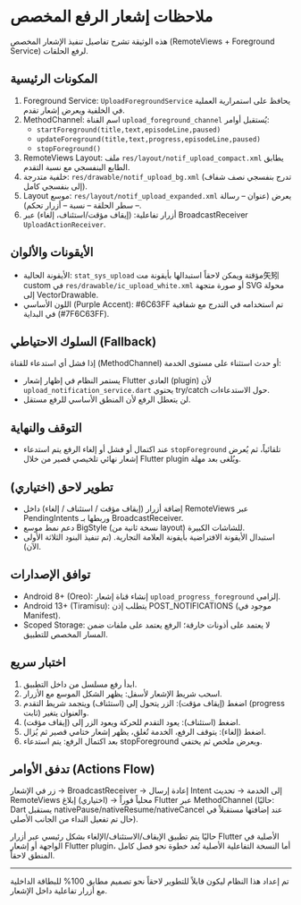 # ملاحظات إشعار الرفع المخصص

هذه الوثيقة تشرح تفاصيل تنفيذ الإشعار المخصص (RemoteViews + Foreground Service) لرفع الحلقات.

## المكونات الرئيسية
1. Foreground Service: `UploadForegroundService` يحافظ على استمرارية العملية في الخلفية ويعرض إشعار تقدم.
2. MethodChannel: اسم القناة `upload_foreground_channel` يُستقبل أوامر:
   - `startForeground(title,text,episodeLine,paused)`
   - `updateForeground(title,text,progress,episodeLine,paused)`
   - `stopForeground()`
3. RemoteViews Layout: ملف `res/layout/notif_upload_compact.xml` يطابق الطابع البنفسجي مع نسبة التقدم.
4. خلفية متدرجة: `res/drawable/notif_upload_bg.xml` (تدرج بنفسجي نصف شفاف إلى بنفسجي كامل).
 5. Layout موسع: `res/layout/notif_upload_expanded.xml` يعرض (عنوان – رسالة – سطر الحلقة – نسبة – أزرار تحكم).
 6. أزرار تفاعلية: (إيقاف مؤقت/استئناف، إلغاء) عبر BroadcastReceiver `UploadActionReceiver`.

## الأيقونات والألوان
- الأيقونة الحالية: `stat_sys_upload` مؤقتة ويمكن لاحقاً استبدالها بأيقونة مت矢矧 custom في `res/drawable/ic_upload_white.xml` أو صورة متجهة SVG محولة إلى VectorDrawable.
- اللون الأساسي (Purple Accent): #6C63FF تم استخدامه في التدرج مع شفافية في البداية (#7F6C63FF).

## السلوك الاحتياطي (Fallback)
إذا فشل أي استدعاء للقناة (MethodChannel) أو حدث استثناء على مستوى الخدمة:
- يستمر النظام في إظهار إشعار Flutter العادي (plugin) لأن `upload_notification_service.dart` يحتوي try/catch حول الاستدعاءات.
- لن يتعطل الرفع لأن المنطق الأساسي للرفع مستقل.

## التوقف والنهاية
- عند اكتمال أو فشل أو إلغاء الرفع يتم استدعاء `stopForeground` تلقائياً، ثم يُعرض إشعار نهائي تلخيصي قصير من خلال Flutter plugin ويُلغى بعد مهلة.

## تطوير لاحق (اختياري)
- إضافة أزرار (إيقاف مؤقت / استئناف / إلغاء) داخل RemoteViews عبر PendingIntents وربطها بـ BroadcastReceiver.
- دعم نمط موسع BigStyle (نسخة ثانية من layout) للشاشات الكبيرة.
- استبدال الأيقونة الافتراضية بأيقونة العلامة التجارية.
 (تم تنفيذ البنود الثلاثة الأولى الآن).

## توافق الإصدارات
- Android 8+ (Oreo): إنشاء قناة إشعار `upload_progress_foreground` إلزامي.
- Android 13+ (Tiramisu): يتطلب إذن POST_NOTIFICATIONS (موجود في Manifest).
- Scoped Storage: لا يعتمد على أذونات خارقة؛ الرفع يعتمد على ملفات ضمن المسار المخصص للتطبيق.

## اختبار سريع
1. ابدأ رفع مسلسل من داخل التطبيق.
2. اسحب شريط الإشعار لأسفل: يظهر الشكل الموسع مع الأزرار.
3. اضغط (إيقاف مؤقت): الزر يتحول إلى (استئناف) ويتجمد شريط التقدم (progress ثابت) والعنوان يتغير.
4. اضغط (استئناف): يعود التقدم للحركة ويعود الزر إلى (إيقاف مؤقت).
5. اضغط (إلغاء): يتوقف الرفع، الخدمة تُغلق، يظهر إشعار ختامي قصير ثم يُزال.
6. بعد اكتمال الرفع: يتم استدعاء stopForeground ويعرض ملخص ثم يختفي.

## تدفق الأوامر (Actions Flow)
زر في الإشعار → BroadcastReceiver → إعادة إرسال Intent إلى الخدمة → تحديث RemoteViews محلياً فوراً → (اختياري) إبلاغ Flutter عبر MethodChannel (حاليًا: Dart يستقبل nativePause/nativeResume/nativeCancel عند إضافتها مستقبلاً في حال تم تفعيل النداء من الجانب الأصلي).

حاليًا يتم تطبيق الإيقاف/الاستئناف/الإلغاء بشكل رئيسي عبر أزرار Flutter الأصلية في الواجهة أو إشعار Flutter plugin، أما النسخة التفاعلية الأصلية تُعد خطوة نحو فصل كامل المنطق لاحقاً.

---
تم إعداد هذا النظام ليكون قابلاً للتطوير لاحقاً نحو تصميم مطابق 100% للبطاقة الداخلية مع أزرار تفاعلية داخل الإشعار.
